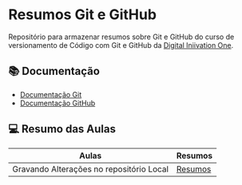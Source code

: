 # Resumos Git e GitHub

Repositório para armazenar resumos sobre Git e GitHub do curso de versionamento de Código com Git e GitHub da [Digital Iniivation One](https://www.dio.me/).

## 📚 Documentação
- [Documentação Git](https://git-scm.com/docs/git/pt_BR)
- [Documentação GitHub](https://docs.github.com/pt)

## 💻 Resumo das Aulas

 | Aulas | Resumos |
 |-------|---------|
 |Gravando Alterações no repositório Local| [Resumos]()| 
 
